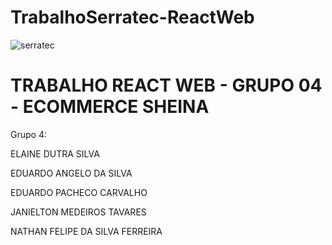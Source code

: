# TrabalhoSerratec-ReactWeb
![serratec](https://github.com/joe-higashii/space-invaders-app/assets/129689531/00af72d8-daba-48fb-85b5-785ab362a4fd)

# TRABALHO REACT WEB - GRUPO 04 - ECOMMERCE SHEINA
Grupo 4: 

ELAINE DUTRA SILVA 

EDUARDO ANGELO DA SILVA   

EDUARDO PACHECO CARVALHO 

JANIELTON MEDEIROS TAVARES 

NATHAN FELIPE DA SILVA FERREIRA



